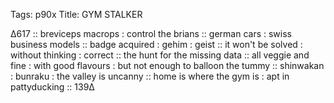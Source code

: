 Tags: p90x
Title: GYM STALKER
  
∆617 :: breviceps macrops : control the brians :: german cars : swiss business models :: badge acquired : gehim : geist :: it won't be solved : without thinking : correct :: the hunt for the missing data :: all veggie and fine : with good flavours : but not enough to balloon the tummy :: shinwakan : bunraku : the valley is uncanny :: home is where the gym is : apt in pattyducking :: 139∆
